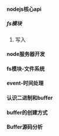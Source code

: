 #### nodejs核心api
##### fs模块
1. 写入
#### node服务器开发

#### fs模块-文件系统

#### event-时间处理

#### 认识二进制和buffer

#### buffer的创建方式

#### Buffer源码分析